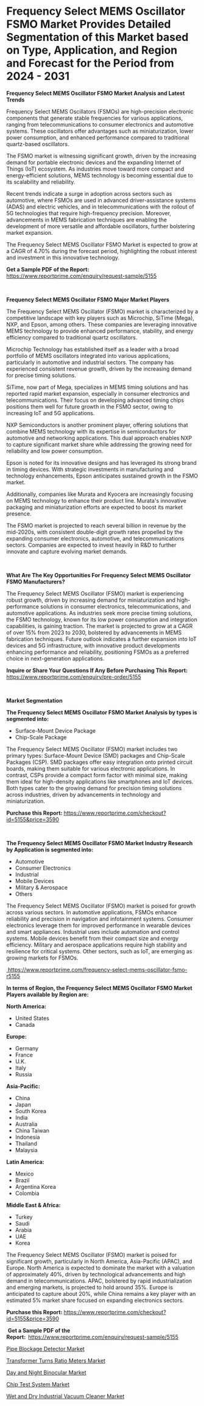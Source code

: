 <p><h1>Frequency Select MEMS Oscillator FSMO Market Provides Detailed Segmentation of this Market based on Type, Application, and Region and Forecast for the Period from 2024 - 2031</h1></p><p><strong>Frequency Select MEMS Oscillator FSMO Market Analysis and Latest Trends</strong></p>
<p><p>Frequency Select MEMS Oscillators (FSMOs) are high-precision electronic components that generate stable frequencies for various applications, ranging from telecommunications to consumer electronics and automotive systems. These oscillators offer advantages such as miniaturization, lower power consumption, and enhanced performance compared to traditional quartz-based oscillators. </p><p>The FSMO market is witnessing significant growth, driven by the increasing demand for portable electronic devices and the expanding Internet of Things (IoT) ecosystem. As industries move toward more compact and energy-efficient solutions, MEMS technology is becoming essential due to its scalability and reliability. </p><p>Recent trends indicate a surge in adoption across sectors such as automotive, where FSMOs are used in advanced driver-assistance systems (ADAS) and electric vehicles, and in telecommunications with the rollout of 5G technologies that require high-frequency precision. Moreover, advancements in MEMS fabrication techniques are enabling the development of more versatile and affordable oscillators, further bolstering market expansion. </p><p>The Frequency Select MEMS Oscillator FSMO Market is expected to grow at a CAGR of 4.70% during the forecast period, highlighting the robust interest and investment in this innovative technology.</p></p>
<p><strong>Get a Sample PDF of the Report:&nbsp;</strong> <a href="https://www.reportprime.com/enquiry/request-sample/5155">https://www.reportprime.com/enquiry/request-sample/5155</a></p>
<p>&nbsp;</p>
<p><strong>Frequency Select MEMS Oscillator FSMO Major Market Players</strong></p>
<p><p>The Frequency Select MEMS Oscillator (FSMO) market is characterized by a competitive landscape with key players such as Microchip, SiTime (Mega), NXP, and Epson, among others. These companies are leveraging innovative MEMS technology to provide enhanced performance, stability, and energy efficiency compared to traditional quartz oscillators.</p><p>Microchip Technology has established itself as a leader with a broad portfolio of MEMS oscillators integrated into various applications, particularly in automotive and industrial sectors. The company has experienced consistent revenue growth, driven by the increasing demand for precise timing solutions.</p><p>SiTime, now part of Mega, specializes in MEMS timing solutions and has reported rapid market expansion, especially in consumer electronics and telecommunications. Their focus on developing advanced timing chips positions them well for future growth in the FSMO sector, owing to increasing IoT and 5G applications. </p><p>NXP Semiconductors is another prominent player, offering solutions that combine MEMS technology with its expertise in semiconductors for automotive and networking applications. This dual approach enables NXP to capture significant market share while addressing the growing need for reliability and low power consumption.</p><p>Epson is noted for its innovative designs and has leveraged its strong brand in timing devices. With strategic investments in manufacturing and technology enhancements, Epson anticipates sustained growth in the FSMO market.</p><p>Additionally, companies like Murata and Kyocera are increasingly focusing on MEMS technology to enhance their product line. Murata's innovative packaging and miniaturization efforts are expected to boost its market presence.</p><p>The FSMO market is projected to reach several billion in revenue by the mid-2020s, with consistent double-digit growth rates propelled by the expanding consumer electronics, automotive, and telecommunications sectors. Companies are expected to invest heavily in R&D to further innovate and capture evolving market demands.</p></p>
<p>&nbsp;</p>
<p><strong>What Are The Key Opportunities For Frequency Select MEMS Oscillator FSMO Manufacturers?</strong></p>
<p><p>The Frequency Select MEMS Oscillator (FSMO) market is experiencing robust growth, driven by increasing demand for miniaturization and high-performance solutions in consumer electronics, telecommunications, and automotive applications. As industries seek more precise timing solutions, the FSMO technology, known for its low power consumption and integration capabilities, is gaining traction. The market is projected to grow at a CAGR of over 15% from 2023 to 2030, bolstered by advancements in MEMS fabrication techniques. Future outlook indicates a further expansion into IoT devices and 5G infrastructure, with innovative product developments enhancing performance and reliability, positioning FSMOs as a preferred choice in next-generation applications.</p></p>
<p><strong>Inquire or Share Your Questions If Any Before Purchasing This Report:</strong> <a href="https://www.reportprime.com/enquiry/pre-order/5155">https://www.reportprime.com/enquiry/pre-order/5155</a></p>
<p>&nbsp;</p>
<p><strong>Market Segmentation</strong></p>
<p><strong>The Frequency Select MEMS Oscillator FSMO Market Analysis by types is segmented into:</strong></p>
<p><ul><li>Surface-Mount Device Package</li><li>Chip-Scale Package</li></ul></p>
<p><p>The Frequency Select MEMS Oscillator (FSMO) market includes two primary types: Surface-Mount Device (SMD) packages and Chip-Scale Packages (CSP). SMD packages offer easy integration onto printed circuit boards, making them suitable for various electronic applications. In contrast, CSPs provide a compact form factor with minimal size, making them ideal for high-density applications like smartphones and IoT devices. Both types cater to the growing demand for precision timing solutions across industries, driven by advancements in technology and miniaturization.</p></p>
<p><strong>Purchase this Report:&nbsp;</strong><a href="https://www.reportprime.com/checkout?id=5155&price=3590">https://www.reportprime.com/checkout?id=5155&price=3590</a></p>
<p>&nbsp;</p>
<p><strong>The Frequency Select MEMS Oscillator FSMO Market Industry Research by Application is segmented into:</strong></p>
<p><ul><li>Automotive</li><li>Consumer Electronics</li><li>Industrial</li><li>Mobile Devices</li><li>Military & Aerospace</li><li>Others</li></ul></p>
<p><p>The Frequency Select MEMS Oscillator (FSMO) market is poised for growth across various sectors. In automotive applications, FSMOs enhance reliability and precision in navigation and infotainment systems. Consumer electronics leverage them for improved performance in wearable devices and smart appliances. Industrial uses include automation and control systems. Mobile devices benefit from their compact size and energy efficiency. Military and aerospace applications require high stability and resilience for critical systems. Other sectors, such as IoT, are emerging as growing markets for FSMOs.</p></p>
<p><a href="https://www.reportprime.com/frequency-select-mems-oscillator-fsmo-r5155">&nbsp;https://www.reportprime.com/frequency-select-mems-oscillator-fsmo-r5155</a></p>
<p><strong>In terms of Region, the Frequency Select MEMS Oscillator FSMO Market Players available by Region are:</strong></p>
<p>
    <p> <strong> North America: </strong>
        <ul>
            <li>United States</li>
            <li>Canada</li>
        </ul>
        </p> 
    <p> <strong> Europe: </strong>
        <ul>
            <li>Germany</li>
            <li>France</li>
            <li>U.K.</li>
            <li>Italy</li>
            <li>Russia</li>
        </ul>
        </p> 
    <p> <strong> Asia-Pacific: </strong>
        <ul>
            <li>China</li>
            <li>Japan</li>
            <li>South Korea</li>
            <li>India</li>
            <li>Australia</li>
            <li>China Taiwan</li>
            <li>Indonesia</li>
            <li>Thailand</li>
            <li>Malaysia</li>
        </ul>
        </p> 
    <p> <strong> Latin America: </strong>
        <ul>
            <li>Mexico</li>
            <li>Brazil</li>
            <li>Argentina Korea</li>
            <li>Colombia</li>
        </ul>
        </p> 
    <p> <strong> Middle East & Africa: </strong>
        <ul>
            <li>Turkey</li>
            <li>Saudi</li>
            <li>Arabia</li>
            <li>UAE</li>
            <li>Korea</li>
        </ul>
    </p>
    </p>
<p><p>The Frequency Select MEMS Oscillator (FSMO) market is poised for significant growth, particularly in North America, Asia-Pacific (APAC), and Europe. North America is expected to dominate the market with a valuation of approximately 40%, driven by technological advancements and high demand in telecommunications. APAC, bolstered by rapid industrialization and emerging markets, is projected to hold around 35%. Europe is anticipated to capture about 20%, while China remains a key player with an estimated 5% market share focused on expanding electronics sectors.</p></p>
<p><strong>Purchase this Report: </strong><a href="https://www.reportprime.com/checkout?id=5155&price=3590">https://www.reportprime.com/checkout?id=5155&price=3590</a></p>
<p>&nbsp;<strong>Get a Sample PDF of the Report:&nbsp;&nbsp;</strong><a href="https://www.reportprime.com/enquiry/request-sample/5155">https://www.reportprime.com/enquiry/request-sample/5155</a></p>
<p><strong></strong></p>
<p><p><a href="https://www.linkedin.com/pulse/pipe-blockage-detector-market-insights-products-regional-cnz3e?trackingId=fD2VmpKZTL%2BRwSEb8KQCCw%3D%3D">Pipe Blockage Detector Market</a></p><p><a href="https://issuu.com/reportprime-2/docs/transformer-turns-ratio-meters-mark_1bc0a2073c8f49">Transformer Turns Ratio Meters Market</a></p><p><a href="https://www.linkedin.com/pulse/day-night-binocular-market-segmentation-geographical-8ymfe?trackingId=Cnqj2sQVSeKuGUhVgum%2BDw%3D%3D">Day and Night Binocular Market</a></p><p><a href="https://github.com/globismark/Market-Research-Report-List-5/blob/main/chip-test-system-market.md">Chip Test System Market</a></p><p><a href="https://issuu.com/reportprime-2/docs/wet-and-dry-industrial-vacuum-clean_43c227b5d2f5b7">Wet and Dry Industrial Vacuum Cleaner Market</a></p></p>